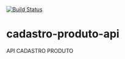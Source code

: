 [![Build Status](https://travis-ci.org/MAGSON-OLIVEIRA/cadastro-produto-api.svg?branch=master)](https://travis-ci.org/MAGSON-OLIVEIRA/cadastro-produto-api)
# cadastro-produto-api
API CADASTRO PRODUTO
